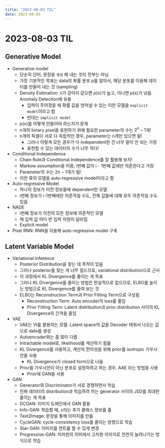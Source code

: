 ```yaml
---
title: "2023-08-03 TIL"
date: 2023-08-03
---
```


# 2023-08-03 TIL

## Generative Model

- Generative model
  - 단순히 단어, 문장을 `생성` 해 내는 것이 전부는 아님
  - 가장 기본적인 목표는 data의 확률 분포 p를 알아서, 해당 분포를 이용해 데이터를 만들어 내는 것 (sampling)
  - Density Estimation: x가 강아지 같으면 p(x)가 높고, 아니면 p(x)가 낮음. Anomaly Detection에 유용
    - 입력이 주어졌을 때 확률 값을 얻어낼 수 있는 이런 모델을 `explicit model`이라고 함
    - 반대는 `implicit model`
  - p(x)를 어떻게 만들어야 하는지가 문제
  - n개의 binary pixel을 표현하기 위해 필요한 parameter의 수는 $2^n - 1$개!
  - n개의 픽셀이 서로 다 독립적인 경우, parameter는 n개만 있으면 됨!
    - 그러나 이렇게 모든 경우가 다 independent한 건 너무 말이 안 되는 가정
    - 표현할 수 있는 데이터의 수가 너무 적다!
- Conditional Independence
  - Chain Rule과 Conditional Independence를 잘 활용해 보자!
  - Markow assumption을 이용, i번째 값이 i - 1번째 값에만 의존한다고 가정
  - Parameter의 수는 $2n - 1$개가 됨!
  - 이런 류의 모델을 auto-regressive model이라고 함
- Auto-regressive Model
  - 하나의 정보가 이전 정보들에 dependent한 모델
  - i번째 정보가 i-1번째에만 의존적일 수도, 전체 값들에 대해 모두 의존적일 수도 있음
- NADE
  - i번째 정보가 이전의 모든 정보에 의존적인 모델
  - 매 입력 값 마다 번 입력 차원이 달라짐
  - Explicit model
- Pixel RNN: RNN을 이용해 auto-regressive model 구축

## Latent Variable Model

- Variational Inference
  - Posterior Distribution을 찾는 데 목적이 있음
  - 그러나 posterior를 찾는 게 너무 힘드므로, variational distribution으로 근사
  - 이 과정에서 KL Divergence를 줄이는 게 목표
  - 그러나 KL Divergence를 줄이는 방법은 현실적으로 없으므로, ELBO를 높이는 방법으로 KL Divergence를 줄여 보는 것
  - ELBO는 Reconstruction Term과 Prior Fitting Term으로 구성됨
    - Reconstruction Term: Auto encoder의 loss를 줄임
    - Prior Fitting Term: Latent distribution과 prior distribution 사이의 KL Divergence의 간격을 줄임
- VAE
  - VAE는 VI를 활용하는 모델. Latent space의 값을 Decoder 태워서 나오는 값으로 data를 생성
  - Autoencoder와는 좀 많이 다름
  - Intractable model로, likelihood를 계산하기 힘듦
  - KL Divergence를 사용하고, 계산의 편의성을 위해 prior를 isotropic 가우시안을 사용
    - KL Divergence가 closed form으로 나옴
  - Prior를 가우시안이 아닌 분포로 설정하려고 하는 경우, AAE 라는 방법을 사용
    - Prior에 GAN을 사용
- GAN
  - Generator와 Discriminator가 서로 경쟁하면서 학습
  - 진짜 데이터의 distribution과 학습하려 하는 generator 사이의 JSD를 최대한 줄이는 게 목표
  - DCGAN: 이미지 도메인에서 GAN 활용
  - Info-GAN: 학습할 때, c라는 추가 클래스 정보를 줌
  - Text2Image: 문장을 통해 이미지를 만듦
  - CycleGAN: cycle-consistency loss를 줄이는 방향으로 학습
  - Star-GAN: 이미지를 컨트롤 할 수 있게 변경
  - Progressive-GAN: 저차원의 이미에서 고차원 이미지로 천천히 늘려나가는 방식으로 학습
